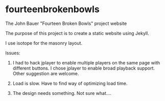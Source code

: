 fourteenbrokenbowls
===================

The John Bauer "Fourteen Broken Bowls" project website

The purpose of this project is to create a static website using Jekyll.

I use isotope for the masonry layout.

Issues:

  1) I had to hack jplayer to enable multiple players on the same page with different buttons. I chose jplayer to enable broad playback support. Other suggestion are welcome. 
  
  2) Load is slow. Have to find way of optimizing load time.
  
  3) The design needs something. Not sure what....
